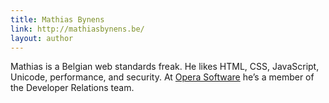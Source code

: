 ```yaml
---
title: Mathias Bynens
link: http://mathiasbynens.be/
layout: author
---
```

Mathias is a Belgian web standards freak. He likes HTML, CSS, JavaScript, Unicode, performance, and security. At [Opera Software](http://www.opera.com) he’s a member of the Developer Relations team.
